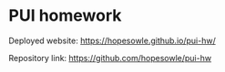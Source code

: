 # PUI homework

Deployed website: https://hopesowle.github.io/pui-hw/

Repository link: https://github.com/hopesowle/pui-hw
